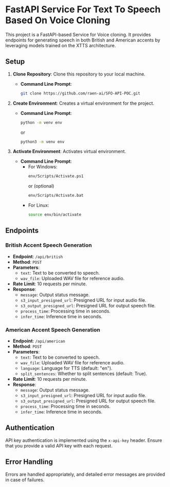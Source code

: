 # FastAPI Service For Text To Speech Based On Voice Cloning

This project is a FastAPI-based Service for Voice cloning. It provides endpoints for generating speech in both British and American accents by leveraging models trained on the XTTS architecture.

## Setup

1. **Clone Repository**: Clone this repository to your local machine.
   - **Command Line Prompt**: 
     ```bash
     git clone https://github.com/raen-ai/SFO-API-POC.git
     ```

2. **Create Environment**: Creates a virtual environment for the project.
   - **Command Line Prompt**: 
     ```bash
     python -m venv env
     ```
     or 
     ```bash
     python3 -m venv env
     ```

3. **Activate Environment**: Activates virtual environment.
   - **Command Line Prompt**:
     - For Windows:
       ```bash
       env/Scripts/Activate.ps1
       ```
       or (optional)
       ```bash
       env/Scripts/Activate.bat
       ```
     - For Linux:
       ```bash
       source env/bin/activate
       ```


## Endpoints

### British Accent Speech Generation
- **Endpoint**: `/api/british`
- **Method**: `POST`
- **Parameters**:
  - `text`: Text to be converted to speech.
  - `wav_file`: Uploaded WAV file for reference audio.
- **Rate Limit**: 10 requests per minute.
- **Response**:
  - `message`: Output status message.
  - `s3_input_presigned_url`: Presigned URL for input audio file.
  - `s3_output_presigned_url`: Presigned URL for output speech file.
  - `process_time`: Processing time in seconds.
  - `infer_time`: Inference time in seconds.

### American Accent Speech Generation
- **Endpoint**: `/api/american`
- **Method**: `POST`
- **Parameters**:
  - `text`: Text to be converted to speech.
  - `wav_file`: Uploaded WAV file for reference audio.
  - `language`: Language for TTS (default: "en").
  - `split_sentences`: Whether to split sentences (default: True).
- **Rate Limit**: 10 requests per minute.
- **Response**:
  - `message`: Output status message.
  - `s3_input_presigned_url`: Presigned URL for input audio file.
  - `s3_output_presigned_url`: Presigned URL for output speech file.
  - `process_time`: Processing time in seconds.
  - `infer_time`: Inference time in seconds.


## Authentication

API key authentication is implemented using the `x-api-key` header. Ensure that you provide a valid API key with each request.

## Error Handling

Errors are handled appropriately, and detailed error messages are provided in case of failures.